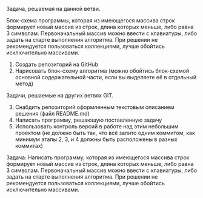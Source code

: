 Задача, решаемая на данной ветви.

Блок-схема программы, которая из имеющегося массива строк формирует новый массив из строк, 
длина которых меньше, либо равна 3 символам. Первоначальный массив можно ввести с клавиатуры, 
либо задать на старте выполнения алгоритма. При решении не рекомендуется пользоваться коллекциями, 
лучше обойтись исключительно массивами.

1. Создать репозиторий на GitHub
2. Нарисовать блок-схему алгоритма (можно обойтись блок-схемой основной содержательной части, 
если вы выделяете её в отдельный метод)

Задачи, решаемые на других ветвях GIT.

3. Снабдить репозиторий оформленным текстовым описанием решения (файл README.md)
4. Написать программу, решающую поставленную задачу
5. Использовать контроль версий в работе над этим небольшим проектом (не должно быть 
так, что всё залито одним коммитом, как минимум этапы 2, 3, и 4 должны быть расположены в разных коммитах)

Задача: Написать программу, которая из имеющегося массива строк формирует новый массив из строк, 
длина которых меньше, либо равна 3 символам. Первоначальный массив можно ввести с клавиатуры, 
либо задать на старте выполнения алгоритма. При решении не рекомендуется пользоваться коллекциями, 
лучше обойтись исключительно массивами.